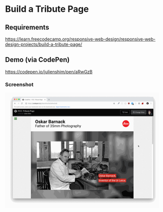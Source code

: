 # Build a Tribute Page 

## Requirements

https://learn.freecodecamp.org/responsive-web-design/responsive-web-design-projects/build-a-tribute-page/

## Demo (via CodePen)

https://codepen.io/julienshim/pen/aRwGzB

### Screenshot

<img src="https://raw.githubusercontent.com/julienshim/freeCodeCamp/master/Responsive%20Web%20Design%20Projects/Build%20a%20Tribute%20Page/demo.gif" width="500" />

